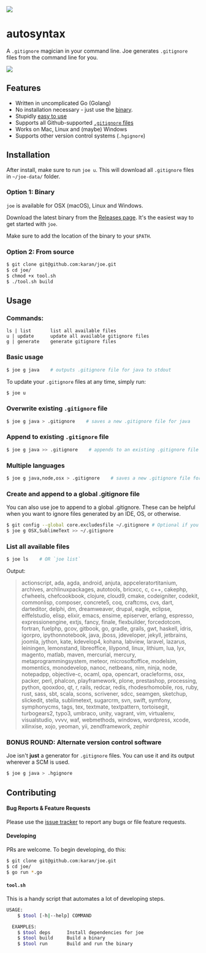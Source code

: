 ![](http://www.autosyntax.io/static/common/github/title.png)

# autosyntax

A `.gitignore` magician in your command line. Joe generates `.gitignore` files from the command line for you.

![](http://i.imgur.com/2tAksHG.gif)

## Features

- Written in uncomplicated Go (Golang)
- No installation necessary - just use the [binary](https://github.com/karan/joe#installation).
- Stupidly [easy to use](https://github.com/karan/joe#usage)
- Supports all Github-supported [`.gitignore` files](https://github.com/karan/joe#list-all-available-files)
- Works on Mac, Linux and (maybe) Windows
- Supports other version control systems (`.hgignore`)

## Installation

After install, make sure to run `joe u`. This will download all `.gitignore` files in `~/joe-data/` folder.

### Option 1: Binary

`joe` is available for OSX (macOS), Linux and Windows.

Download the latest binary from the [Releases page](https://github.com/karan/joe/releases). It's the easiest way to get started with `joe`.

Make sure to add the location of the binary to your `$PATH`.

### Option 2: From source

```bash
$ git clone git@github.com:karan/joe.git
$ cd joe/
$ chmod +x tool.sh
$ ./tool.sh build
```

## Usage

### Commands:

```
ls | list       list all available files
u | update      update all available gitignore files
g | generate    generate gitignore files
```

### Basic usage

```bash
$ joe g java    # outputs .gitignore file for java to stdout
```

To update your `.gitignore` files at any time, simply run:

```bash
$ joe u
```

### Overwrite existing `.gitignore` file

```bash
$ joe g java > .gitignore    # saves a new .gitignore file for java
```

### Append to existing `.gitignore` file

```bash
$ joe g java >> .gitignore    # appends to an existing .gitignore file
```

### Multiple languages

```bash
$ joe g java,node,osx > .gitignore    # saves a new .gitignore file for multiple languages
```

### Create and append to a global .gitignore file

You can also use joe to append to a global .gitignore. These can be helpful when you want to ignore files generated by an IDE, OS, or otherwise.

```bash
$ git config --global core.excludesfile ~/.gitignore # Optional if you have not yet created a global .gitignore
$ joe g OSX,SublimeText >> ~/.gitignore
```

### List all available files

```bash
$ joe ls    # OR `joe list`
```

Output:

> actionscript, ada, agda, android, anjuta, appceleratortitanium, archives, archlinuxpackages, autotools, bricxcc, c, c++, cakephp, cfwheels, chefcookbook, clojure, cloud9, cmake, codeigniter, codekit, commonlisp, composer, concrete5, coq, craftcms, cvs, dart, darteditor, delphi, dm, dreamweaver, drupal, eagle, eclipse, eiffelstudio, elisp, elixir, emacs, ensime, episerver, erlang, espresso, expressionengine, extjs, fancy, finale, flexbuilder, forcedotcom, fortran, fuelphp, gcov, gitbook, go, gradle, grails, gwt, haskell, idris, igorpro, ipythonnotebook, java, jboss, jdeveloper, jekyll, jetbrains, joomla, jython, kate, kdevelop4, kohana, labview, laravel, lazarus, leiningen, lemonstand, libreoffice, lilypond, linux, lithium, lua, lyx, magento, matlab, maven, mercurial, mercury, metaprogrammingsystem, meteor, microsoftoffice, modelsim, momentics, monodevelop, nanoc, netbeans, nim, ninja, node, notepadpp, objective-c, ocaml, opa, opencart, oracleforms, osx, packer, perl, phalcon, playframework, plone, prestashop, processing, python, qooxdoo, qt, r, rails, redcar, redis, rhodesrhomobile, ros, ruby, rust, sass, sbt, scala, scons, scrivener, sdcc, seamgen, sketchup, slickedit, stella, sublimetext, sugarcrm, svn, swift, symfony, symphonycms, tags, tex, textmate, textpattern, tortoisegit, turbogears2, typo3, umbraco, unity, vagrant, vim, virtualenv, visualstudio, vvvv, waf, webmethods, windows, wordpress, xcode, xilinxise, xojo, yeoman, yii, zendframework, zephir

### BONUS ROUND: Alternate version control software

Joe isn't **just** a generator for `.gitignore` files. You can use it and its output wherever a SCM is used.

```bash
$ joe g java > .hgignore
```

## Contributing

#### Bug Reports & Feature Requests

Please use the [issue tracker](https://github.com/karan/joe/issues) to report any bugs or file feature requests.

#### Developing

PRs are welcome. To begin developing, do this:

```bash
$ git clone git@github.com:karan/joe.git
$ cd joe/
$ go run *.go
```

#### `tool.sh`

This is a handy script that automates a lot of developing steps.


```bash
USAGE:
	$ $tool [-h|--help] COMMAND

  EXAMPLES:
	$ $tool deps      Install dependencies for joe
	$ $tool build     Build a binary
	$ $tool run       Build and run the binary
```
